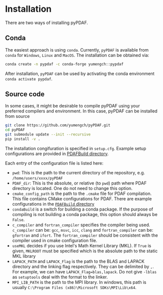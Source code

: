 
# Installation

There are two ways of installing pyPDAF.

## Conda
The easiest approach is using `conda`. Currently, `pyPDAF` is available from `conda` for `Windows`, `Linux` and `MacOS`. The installation can be obtained via:
```bash
conda create -n pypdaf -c conda-forge yumengch::pypdaf
```
After installation, `pyPDAF` can be used by activating the conda environment `conda activate pypdaf`.

## Source code
In some cases, it might be desirable to compile pyPDAF using your preferred compilers and environment. In this case, pyPDAF can be installed from source
```bash
git clone https://github.com/yumengch/pyPDAF.git
cd pyPDAF
git submodule update --init --recursive
pip install -v .
```
The installation congifuration is specified in `setup.cfg`. Example setup configurations are provided in [PDAFBuild directory](https://github.com/yumengch/pyPDAF/tree/main/PDAFBuild).

Each entry of the configuration file is listed here:
- `pwd`: This is the path to the current directory of the repository, e.g. `/home/users/xxxx/pyPDAF`
- `PDAF_dir`: This is the absolute, or relative (to `pwd`) path where PDAF directory is located. One do not need to change this option.
- `cmake_config_path` is the path to the `.cmake` file for PDAF compilation. This file contains CMake configurations for PDAF. There are example configurations in the [`PDAFBuild` directory](https://github.com/yumengch/pyPDAF/tree/main/PDAFBuild)
- `condaBuild` is a switch for building a conda package. If the purpose of compiling is not building a conda package, this option should always be `False`.
- `c_compiler` and `fortran_compiler` specifies the compiler being used. `c_compiler` can be: `gcc`, `msvc`, `icc`, `clang` and `fortran_compiler` can be: `gfortran` and `ifort`. The `fortran_compiler` should be consistent with the compiler used in cmake configuration file.
- `useMKL` decides if you use Intel's Math Kernel Library (MKL). If `True` is given, `MKLROOT` must be specified which is the absolute path to the static MKL library
- `LAPACK_PATH` and `LAPACK_Flag` is the path to the BLAS and LAPACK directory and the linking flag respectively. They can be delimited by `,`. For example, we can have `LAPACK_Flag=blas,lapack`. Do not give `-lblas` as `setuptools` deal with the format to the linker.
- `MPI_LIB_PATH` is the path to the MPI library. In windows, this path is usually  `C:\Program Files (x86)\Microsoft SDKs\MPI\Lib\x64`.